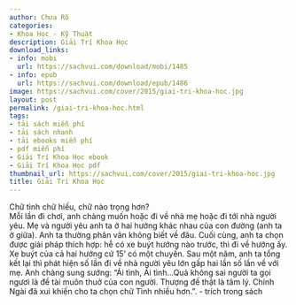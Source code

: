 ```yaml
---
author: Chưa Rõ
categories:
- Khoa Học - Kỹ Thuật
description: Giải Trí Khoa Học
download_links:
- info: mobi
  url: https://sachvui.com/download/mobi/1485
- info: epub
  url: https://sachvui.com/download/epub/1486
image: https://sachvui.com/cover/2015/giai-tri-khoa-hoc.jpg
layout: post
permalink: /giai-tri-khoa-hoc.html
tags:
- tải sách miễn phí
- tải sách nhanh
- tải ebooks miễn phí
- pdf miễn phí
- Giải Trí Khoa Học ebook
- Giải Trí Khoa Học pdf
thumbnail_url: https://sachvui.com/cover/2015/giai-tri-khoa-hoc.jpg
title: Giải Trí Khoa Học
---
```


 <div class="item-desc text-justify"> Chữ tình chữ hiếu, chữ nào trọng hơn? <br> Mỗi lần đi chơi, anh chàng muốn hoặc đi về nhà mẹ hoặc đi tới nhà người yêu. Mẹ và người yêu anh ta ở hai hướng khác nhau của con đường (anh ta ở giữa). Anh ta thường phân vân không biết về đâu. Cuối cùng, anh ta chọn được giải pháp thích hợp: hễ có xe buýt hướng nào trước, thì đi về hướng ấy. Xe buýt của cả hai hướng cứ 15’ có một chuyến. Sau một năm, anh ta tổng kết lại thì phát hiện số lần đi về nhà người yêu lớn gấp hai lần số lần về với mẹ. Anh chàng sung sướng: “Ái tình, Ái tình…Quả không sai người ta gọi ngươi là đề tài muôn thuở của con người. Thượng đế thật là tâm lý. Chính Ngài đã xui khiến cho ta chọn chữ Tình nhiều hơn.”. - trích trong sách </div>